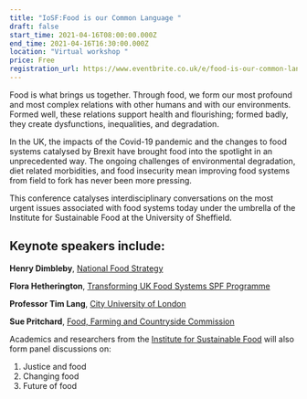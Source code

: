 ```yaml
---
title: "IoSF:Food is our Common Language "
draft: false
start_time: 2021-04-16T08:00:00.000Z
end_time: 2021-04-16T16:30:00.000Z
location: "Virtual workshop "
price: Free
registration_url: https://www.eventbrite.co.uk/e/food-is-our-common-language-tickets-145048669475
---
```

Food is what brings us together. Through food, we form our most profound and most complex relations with other humans and with our environments. Formed well, these relations support health and flourishing; formed badly, they create dysfunctions, inequalities, and degradation.

In the UK, the impacts of the Covid-19 pandemic and the changes to food systems catalysed by Brexit have brought food into the spotlight in an unprecedented way. The ongoing challenges of environmental degradation, diet related morbidities, and food insecurity mean improving food systems from field to fork has never been more pressing.

This conference catalyses interdisciplinary conversations on the most urgent issues associated with food systems today under the umbrella of the Institute for Sustainable Food at the University of Sheffield.

## Keynote speakers include:

**Henry Dimbleby**, [National Food Strategy](https://www.nationalfoodstrategy.org/)

**Flora Hetherington**, [Transforming UK Food Systems SPF Programme](https://www.foodsecurity.ac.uk/about/team/flora-hetherington/)

**Professor Tim Lang**, [City University of London](https://www.city.ac.uk/people/academics/timothy-lang)

**Sue Pritchard**, [Food, Farming and Countryside Commission](https://ffcc.co.uk/)

Academics and researchers from the [Institute for Sustainable Food](https://www.sheffield.ac.uk/sustainable-food/food-our-common-language-0) will also form panel discussions on:

1. Justice and food
2. Changing food
3. Future of food